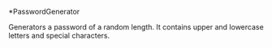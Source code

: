 *PasswordGenerator

Generators a password of a random length. It contains upper and lowercase letters and special characters.
